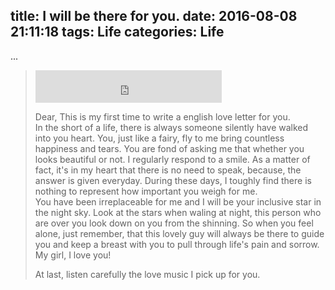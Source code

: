 title: I will be there for you.
date: 2016-08-08 21:11:18
tags: Life
categories: Life
---
...
<!--more-->
<blockquote class="blockquote-center">
<iframe frameborder="no" border="0" marginwidth="0" marginheight="0" width=298 height=52 src="http://music.163.com/outchain/player?type=2&id=19081569&auto=1&height=32"></iframe>

Dear, This is my first time to write a english love letter for you.<br/>
In the short of a life, there is always someone silently have walked into you heart. You, just like a fairy, fly to me bring countless happiness and tears. You are fond of asking me that whether you looks beautiful or not. I regularly respond to a smile. As a matter of fact, it's in my heart that there is no need to speak, because, the answer is given everyday. During these days, I toughly find there is nothing to represent how important you weigh for me.<br/>
You have been irreplaceable for me and I will be your inclusive star in the night sky. Look at the stars when waling at night, this person who are over you look down on you from the shinning. So when you feel alone, just remember, that this lovely guy will always be there to guide you and keep a breast with you to pull through life's pain and sorrow.<br/>
My girl, I love you!

At last, listen carefully the love music I pick up for you.
</blockquote>
